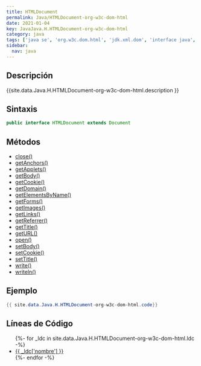 ```yaml
---
title: HTMLDocument
permalink: Java/HTMLDocument-org-w3c-dom-html
date: 2021-01-04
key: JavaJava.H.HTMLDocument-org-w3c-dom-html
category: java
tags: ['java se', 'org.w3c.dom.html', 'jdk.xml.dom', 'interface java', 'Java 1.4', 'DOM Level 2']
sidebar: 
  nav: java
---
```


## Descripción
{{site.data.Java.H.HTMLDocument-org-w3c-dom-html.description }}

## Sintaxis
~~~java
public interface HTMLDocument extends Document
~~~

## Métodos
* [close()](/Java/HTMLDocument-org-w3c-dom-html/close)
* [getAnchors()](/Java/HTMLDocument-org-w3c-dom-html/getAnchors)
* [getApplets()](/Java/HTMLDocument-org-w3c-dom-html/getApplets)
* [getBody()](/Java/HTMLDocument-org-w3c-dom-html/getBody)
* [getCookie()](/Java/HTMLDocument-org-w3c-dom-html/getCookie)
* [getDomain()](/Java/HTMLDocument-org-w3c-dom-html/getDomain)
* [getElementsByName()](/Java/HTMLDocument-org-w3c-dom-html/getElementsByName)
* [getForms()](/Java/HTMLDocument-org-w3c-dom-html/getForms)
* [getImages()](/Java/HTMLDocument-org-w3c-dom-html/getImages)
* [getLinks()](/Java/HTMLDocument-org-w3c-dom-html/getLinks)
* [getReferrer()](/Java/HTMLDocument-org-w3c-dom-html/getReferrer)
* [getTitle()](/Java/HTMLDocument-org-w3c-dom-html/getTitle)
* [getURL()](/Java/HTMLDocument-org-w3c-dom-html/getURL)
* [open()](/Java/HTMLDocument-org-w3c-dom-html/open)
* [setBody()](/Java/HTMLDocument-org-w3c-dom-html/setBody)
* [setCookie()](/Java/HTMLDocument-org-w3c-dom-html/setCookie)
* [setTitle()](/Java/HTMLDocument-org-w3c-dom-html/setTitle)
* [write()](/Java/HTMLDocument-org-w3c-dom-html/write)
* [writeln()](/Java/HTMLDocument-org-w3c-dom-html/writeln)

## Ejemplo
~~~java
{{ site.data.Java.H.HTMLDocument-org-w3c-dom-html.code}}
~~~

## Líneas de Código
<ul>
{%- for _ldc in site.data.Java.H.HTMLDocument-org-w3c-dom-html.ldc -%}
   <li>
       <a href="{{_ldc['url'] }}">{{ _ldc['nombre'] }}</a>
   </li>
{%- endfor -%}
</ul>
